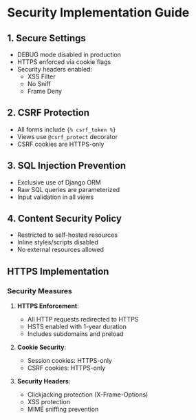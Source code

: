# Security Implementation Guide

## 1. Secure Settings
- DEBUG mode disabled in production
- HTTPS enforced via cookie flags
- Security headers enabled:
  - XSS Filter
  - No Sniff
  - Frame Deny

## 2. CSRF Protection
- All forms include `{% csrf_token %}`
- Views use `@csrf_protect` decorator
- CSRF cookies are HTTPS-only

## 3. SQL Injection Prevention
- Exclusive use of Django ORM
- Raw SQL queries are parameterized
- Input validation in all views

## 4. Content Security Policy
- Restricted to self-hosted resources
- Inline styles/scripts disabled
- No external resources allowed

## HTTPS Implementation

### Security Measures
1. **HTTPS Enforcement**:
   - All HTTP requests redirected to HTTPS
   - HSTS enabled with 1-year duration
   - Includes subdomains and preload

2. **Cookie Security**:
   - Session cookies: HTTPS-only
   - CSRF cookies: HTTPS-only

3. **Security Headers**:
   - Clickjacking protection (X-Frame-Options)
   - XSS protection
   - MIME sniffing prevention